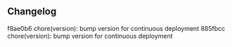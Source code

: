 ## Changelog

f8ae0b6 chore(version): bump version for continuous deployment
885fbcc chore(version): bump version for continuous deployment
